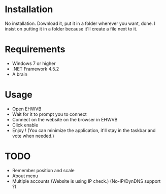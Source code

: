 # Installation

No installation. Download it, put it in a folder wherever you want, done. I insist on putting it in a folder because it'll create a file next to it.

# Requirements

- Windows 7 or higher
- .NET Framework 4.5.2
- A brain

# Usage

- Open EHWVB
- Wait for it to prompt you to connect
- Connect on the website on the browser in EHWVB
- Click enable
- Enjoy ! (You can minimize the application, it'll stay in the taskbar and vote when needed.)

# TODO

- Remember position and scale
- About menu
- Multiple accounts (Website is using IP check.) (No-IP/DynDNS support ?)
